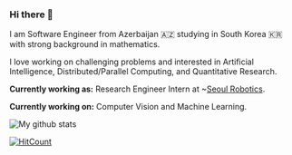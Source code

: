 ### Hi there 👋  

I am Software Engineer from Azerbaijan :azerbaijan: studying in South Korea :kr: with strong background in mathematics.  

I love working on challenging problems and interested in Artificial Intelligence, Distributed/Parallel Computing, and Quantitative Research.  

**Currently working as:** Research Engineer Intern at ~[Seoul Robotics](https://www.seoulrobotics.org/).  

**Currently working on:** Computer Vision and Machine Learning.  

![My github stats](https://github-readme-stats.vercel.app/api?username=miraliahmadli&show_icons=true&line_height=40)  

[![HitCount](http://hits.dwyl.com/miraliahmadli/miraliahmadli.svg)](http://hits.dwyl.com/miraliahmadli/miraliahmadli)  

<!--
**miraliahmadli/miraliahmadli** is a ✨ _special_ ✨ repository because its `README.md` (this file) appears on your GitHub profile.
[![HitCount](http://hits.dwyl.com/miraliahmadli/miraliahmadli.svg)](http://hits.dwyl.com/miraliahmadli/miraliahmadli)  

Here are some ideas to get you started:

- 🔭 I’m currently working on ...
- 🌱 I’m currently learning ...
- 👯 I’m looking to collaborate on ...
- 🤔 I’m looking for help with ...
- 💬 Ask me about ...
- 📫 How to reach me: ...
- 😄 Pronouns: ...
- ⚡ Fun fact: ...
-->
